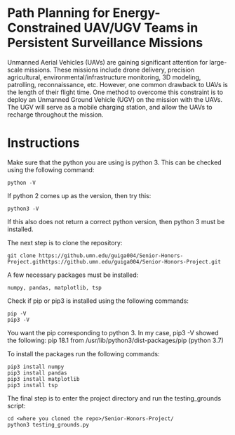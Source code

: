 # Path Planning for Energy-Constrained UAV/UGV Teams in Persistent Surveillance Missions

Unmanned Aerial Vehicles (UAVs) are gaining significant attention for large-scale missions. These missions include drone delivery, precision agricultural, environmental/infrastructure monitoring, 3D modeling, patrolling, reconnaissance, etc. However, one common drawback to UAVs is the length of their flight time. One method to overcome this constraint is to deploy an Unmanned Ground Vehicle (UGV) on the mission with the UAVs. The UGV will serve as a mobile charging station, and allow the UAVs to recharge throughout the mission. 


# Instructions

Make sure that the python you are using is python 3. This can be checked using the following command:

    python -V

If python 2 comes up as the version, then try this:

    python3 -V

If this also does not return a correct python version, then python 3 must be installed.

The next step is to clone the repository:

    git clone https://github.umn.edu/guiga004/Senior-Honors-Project.githttps://github.umn.edu/guiga004/Senior-Honors-Project.git

A few necessary packages must be installed: 
    
    numpy, pandas, matplotlib, tsp

Check if pip or pip3 is installed using the following commands:

    pip -V
    pip3 -V

You want the pip corresponding to python 3. In my case, pip3 -V showed the following:
    pip 18.1 from /usr/lib/python3/dist-packages/pip (python 3.7)

To install the packages run the following commands:

    pip3 install numpy
    pip3 install pandas
    pip3 install matplotlib
    pip3 install tsp


The final step is to enter the project directory and run the testing_grounds script:

    cd <where you cloned the repo>/Senior-Honors-Project/
    python3 testing_grounds.py
